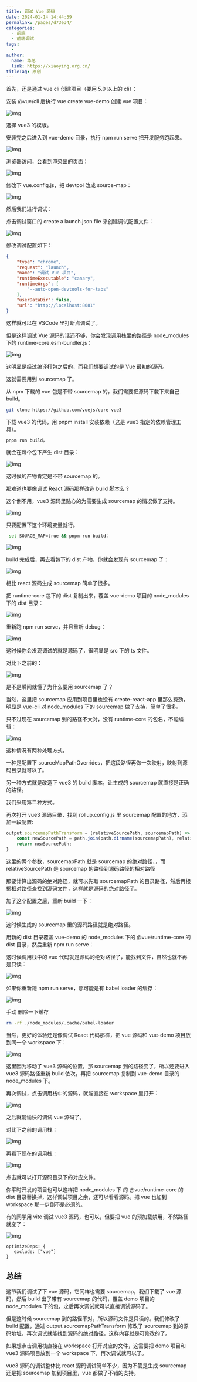 ```yaml
---
title: 调试 Vue 源码
date: 2024-01-14 14:44:59
permalink: /pages/d73e34/
categories:
  - 前端
  - 前端调试
tags:
  - 
author: 
  name: 华总
  link: https://xiaoying.org.cn/
titleTag: 原创
---
```






首先，还是通过 vue cli 创建项目（要用 5.0 以上的 cli）：

安装 @vue/cli 后执行 vue create vue-demo 创建 vue 项目：

![img](https://img.xiaoying.org.cn/img/202401141454651.png)



选择 vue3 的模版。

安装完之后进入到 vue-demo 目录，执行 npm run serve 把开发服务跑起来。

![img](https://img.xiaoying.org.cn/img/202401141455802.png)

浏览器访问，会看到渲染出的页面：

![img](https://img.xiaoying.org.cn/img/202401141455372.png)



修改下 vue.config.js，把 devtool 改成 source-map：

![img](https://img.xiaoying.org.cn/img/202401141455045.png)

然后我们进行调试：

点击调试窗口的 create a launch.json file 来创建调试配置文件：

![img](https://img.xiaoying.org.cn/img/202401141455123.png)

修改调试配置如下：

```json
{
    "type": "chrome", 
    "request": "launch", 
    "name": "调试 Vue 项目", 
    "runtimeExecutable": "canary", 
    "runtimeArgs": [
        "--auto-open-devtools-for-tabs"
    ], 
    "userDataDir": false, 
    "url": "http://localhost:8081"
}
```



这样就可以在 VSCode 里打断点调试了。

但是这样调试 Vue 源码的话还不够，你会发现调用栈里的路径是 node_modules 下的 runtime-core.esm-bundler.js：

![img](https://img.xiaoying.org.cn/img/202401141456316.png)



这明显是经过编译打包之后的，而我们想要调试的是 Vue 最初的源码。



这就需要用到 sourcemap 了。



从 npm 下载的 vue 包是不带 sourcemap 的，我们需要把源码下载下来自己 build。

```sh
git clone https://github.com/vuejs/core vue3
```



下载 vue3 的代码，用 pnpm install 安装依赖（这是 vue3 指定的依赖管理工具）。

```sh
pnpm run build，
```

就会在每个包下产生 dist 目录：

![img](https://img.xiaoying.org.cn/img/202401141457699.png)



这时候的产物肯定是不带 sourcemap 的。



那难道也要像调试 React 源码那样改造 build 脚本么？



这个倒不用，vue3 源码里贴心的为需要生成 sourcemap 的情况做了支持。

![img](https://img.xiaoying.org.cn/img/202401141458783.png)



只要配置下这个环境变量就行。

```sh
 set SOURCE_MAP=true && pnpm run build：
```

![img](https://img.xiaoying.org.cn/img/202401141459377.png)



build 完成后，再去看包下的 dist 产物，你就会发现有 sourcemap 了：



![img](https://img.xiaoying.org.cn/img/202401141459287.png)



相比 react 源码生成 sourcemap 简单了很多。

把 runtime-core 包下的 dist 复制出来，覆盖 vue-demo 项目的 node_modules 下的 dist 目录：

![img](https://img.xiaoying.org.cn/img/202401141500157.png)



重新跑 npm run serve，并且重新 debug：

![img](https://img.xiaoying.org.cn/img/202401141500572.png)



这时候你会发现调试的就是源码了，很明显是 src 下的 ts 文件。

对比下之前的：

![img](https://img.xiaoying.org.cn/img/202401141500294.png)

是不是瞬间就懂了为什么要用 sourcemap 了？



当然，这里把 sourcemap 应用到项目里也没有 create-react-app 里那么费劲，明显是 vue-cli 对 node_modules 下的 sourcemap 做了支持，简单了很多。



只不过现在 sourcemap 到的路径不大对，没有 runtime-core 的包名，不能编辑：

![img](https://img.xiaoying.org.cn/img/202401141500895.png)



这种情况有两种处理方式，

一种是配置下 sourceMapPathOverrides，把这段路径再做一次映射，映射到源码目录就可以了。

另一种方式就是改造下 vue3 的 build 脚本，让生成的 sourcemap 就直接是正确的路径。



我们采用第二种方式。

再次打开 vue3 源码目录，找到 rollup.config.js 里 sourcemap 配置的地方，添加一段配置:

```javascript
output.sourcemapPathTransform = (relativeSourcePath, sourcemapPath) => {
    const newSourcePath = path.join(path.dirname(sourcemapPath), relativeSourcePath);
    return newSourcePath;
}
```

这里的两个参数，sourcemapPath 就是 sourcemap 的绝对路径，，而 relativeSourcePath 是 sourcemap 的路径到源码路径的相对路径



那要计算出源码的绝对路径，就可以先取 sourcemapPath 的目录路径，然后再根据相对路径查找到源码文件，这样就是源码的绝对路径了。



加了这个配置之后，重新 build 一下：

![img](https://img.xiaoying.org.cn/img/202401141502370.png)



这时候生成的 sourcemap 里的源码路径就是绝对路径。



用新的 dist 目录覆盖 vue-demo 的 node_modules 下的 @vue/runtime-core 的 dist 目录，然后重新 npm run serve：



这时候调用栈中的 vue 代码就是源码的绝对路径了，能找到文件，自然也就不再是只读：

![img](https://img.xiaoying.org.cn/img/202401141502147.png)



如果你重新跑 npm run serve，那可能是有 babel loader 的缓存：

![img](https://img.xiaoying.org.cn/img/202401141503936.png)



手动 删除一下缓存

```sh
rm -rf ./node_modules/.cache/babel-loader
```

当然，更好的体验还是像调试 React 代码那样，把 vue 源码和 vue-demo 项目放到同一个 workspace 下：

![img](https://img.xiaoying.org.cn/img/202401141503254.png)



这里因为移动了 vue3 源码的位置，那 sourcemap 到的路径变了，所以还要进入 vue3 源码路径重新 build 依次，再把 sourcemap 复制到 vue-demo 目录的 node_modules 下。



再次调试，点击调用栈中的源码，就能直接在 workspace 里打开：

![img](https://img.xiaoying.org.cn/img/202401141503959.gif)



之后就能愉快的调试 vue 源码了。



对比下之前的调用栈：

![img](https://img.xiaoying.org.cn/img/202401141503002.png)

再看下现在的调用栈：

![img](https://img.xiaoying.org.cn/img/202401141504966.jpeg)



点击就可以打开源码目录下的对应文件。



你平时开发的项目也可以这样把 node_modules 下 的 @vue/runtime-core 的 dist 目录替换掉，这样调试项目之余，还可以看看源码。把 vue 也加到 workspace 那一步倒不是必须的。



有的同学用 vite 调试 vue3 源码，也可以，但要把 vue 的预加载禁用，不然路径就变了：

![img](https://article-images.zsxq.com/FsaXoYf10m5QN8_bXQDZDWIICA1y)

```vue
optimizeDeps: {
   exclude: ["vue"]
}
```



## 总结



这节我们调试了下 vue 源码，它同样也需要 sourcemap，我们下载了 vue 源码，然后 build 出了带有 sourcemap 的代码，覆盖 demo 项目的 node_modules 下的包，之后再次调试就可以直接调试源码了。



但是这时候 sourcemap 到的路径不对，所以源码文件是只读的。我们修改了 build 配置，通过 output.sourcemapPathTransform 修改了 sourcemap 到的源码地址，再次调试就能找到源码的绝对路径，这样内容就是可修改的了。



如果想点击调用栈直接在 workspace 打开对应的文件，这需要把 demo 项目和 vue3 源码项目放到一个 workspace 下，再次调试就可以了。



vue3 源码的调试整体比 react 源码调试简单不少，因为不管是生成 sourcemap 还是把 sourcemap 加到项目里，vue 都做了不错的支持。



